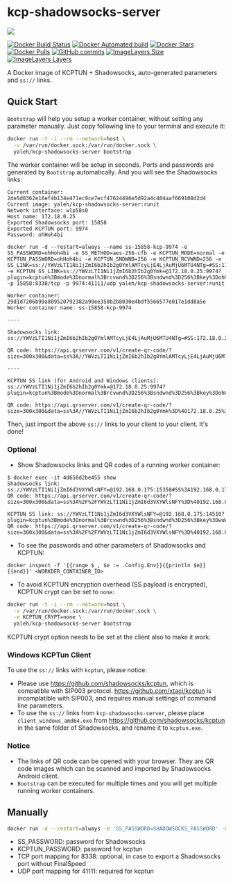 # kcp-shadowsocks-server

[![](http://dockeri.co/image/yaleh/kcp-shadowsocks-server)](https://hub.docker.com/r/yaleh/kcp-shadowsocks-server/builds/)

[![Docker Build Status](https://img.shields.io/docker/build/yaleh/kcp-shadowsocks-server.svg)](https://hub.docker.com/r/yaleh/kcp-shadowsocks-server/) [![Docker Automated build](https://img.shields.io/docker/automated/yaleh/kcp-shadowsocks-server.svg)](https://hub.docker.com/r/yaleh/kcp-shadowsocks-server/) [![Docker Stars](https://img.shields.io/docker/stars/yaleh/kcp-shadowsocks-server.svg)](https://hub.docker.com/r/yaleh/kcp-shadowsocks-server/)
[![Docker Pulls](https://img.shields.io/docker/pulls/yaleh/kcp-shadowsocks-server.svg)](https://hub.docker.com/r/yaleh/kcp-shadowsocks-server/) [![GitHub commits](https://img.shields.io/github/commits-since/yaleh/kcp-shadowsocks-server/init.svg)](https://github.com/yaleh/kcp-shadowsocks-server) [![ImageLayers Size](https://img.shields.io/imagelayers/image-size/yaleh/kcp-shadowsocks-server/latest.svg)](https://hub.docker.com/r/yaleh/kcp-shadowsocks-server/) [![ImageLayers Layers](https://img.shields.io/imagelayers/layers/yaleh/kcp-shadowsocks-server/latest.svg)](https://hub.docker.com/r/yaleh/kcp-shadowsocks-server/)

A Docker image of KCPTUN + Shadowsocks, auto-generated parameters and
`ss://` links.

## Quick Start

``Bootstrap`` will help you setup a worker container, without setting any
parameter manually. Just copy following line to your terminal and execute it:

```bash
docker run -t -i --rm --network=host \
  -v /var/run/docker.sock:/var/run/docker.sock \
  yaleh/kcp-shadowsocks-server bootstrap
```

The worker container will be setup in seconds. Ports and passwords are generated
by ``Bootstrap`` automatically. And you will see the Shadowsocks links:

```
Current container: 2de5d0362e16ef4b134e471ec9ce7ecf47624496e5d92a4c404aaf669108d2d4
Current image: yaleh/kcp-shadowsocks-server:runit
Network interface: wlp58s0
Host name: 172.18.0.25
Exported Shadowsocks port: 15858
Exported KCPTUN port: 9974
Password: ohHoh4bi

docker run -d --restart=always --name ss-15858-kcp-9974 -e SS_PASSWORD=ohHoh4bi -e SS_METHOD=aes-256-cfb -e KCPTUN_MODE=normal -e KCPTUN_PASSWORD=ohHoh4bi -e KCPTUN_SNDWND=256 -e KCPTUN_RCVWND=256 -e SS_LINK=ss://YWVzLTI1Ni1jZmI6b2hIb2g0YmlAMTcyLjE4LjAuMjU6MTU4NTg=#SS:172.18.0.25:15858 -e KCPTUN_SS_LINK=ss://YWVzLTI1Ni1jZmI6b2hIb2g0Ymk=@172.18.0.25:9974?plugin=kcptun%3Bmode%3Dnormal%3Brcvwnd%3D256%3Bsndwnd%3D256%3Bkey%3DohHoh4bi%3Bmtu%3D1350#KCP_SS%3A172.18.0.25%3A9974 -p 15858:8338/tcp -p 9974:41111/udp yaleh/kcp-shadowsocks-server:runit

Worker container: 29d1d7206b99a809520792382a99ee350b2b8030e4bdf5566577e017e1dd8a5e
Worker container name: ss-15858-kcp-9974

----

Shadowsocks link: ss://YWVzLTI1Ni1jZmI6b2hIb2g0YmlAMTcyLjE4LjAuMjU6MTU4NTg=#SS:172.18.0.25:15858

QR code: https://api.qrserver.com/v1/create-qr-code/?size=300x300&data=ss%3A//YWVzLTI1Ni1jZmI6b2hIb2g0YmlAMTcyLjE4LjAuMjU6MTU4NTg%3D%23SS%3A172.18.0.25%3A15858

----

KCPTUN SS link (for Android and Windows clients): ss://YWVzLTI1Ni1jZmI6b2hIb2g0Ymk=@172.18.0.25:9974?plugin=kcptun%3Bmode%3Dnormal%3Brcvwnd%3D256%3Bsndwnd%3D256%3Bkey%3DohHoh4bi%3Bmtu%3D1350#KCP_SS%3A172.18.0.25%3A9974

QR code: https://api.qrserver.com/v1/create-qr-code/?size=300x300&data=ss%3A//YWVzLTI1Ni1jZmI6b2hIb2g0Ymk%3D%40172.18.0.25%3A9974%3Fplugin%3Dkcptun%253Bmode%253Dnormal%253Brcvwnd%253D256%253Bsndwnd%253D256%253Bkey%253DohHoh4bi%253Bmtu%253D1350%23KCP_SS%253A172.18.0.25%253A9974

```

Then, just import the above ``ss://`` links to your client to your client. It's
done!

### Optional

* Show Shadowsocks links and QR codes of a running worker container:

```
$ docker exec -it 4d658d2be455 show
Shadowsocks link: ss://YWVzLTI1Ni1jZmI6d3VXYWlsNFY=@192.168.0.175:15358#SS%3A192.168.0.175%3A15358
QR code: https://api.qrserver.com/v1/create-qr-code/?size=300x300&data=ss%3A%2F%2FYWVzLTI1Ni1jZmI6d3VXYWlsNFY%3D%40192.168.0.175%3A15358%23SS%253A192.168.0.175%253A15358

KCPTUN SS link: ss://YWVzLTI1Ni1jZmI6d3VXYWlsNFY=@192.168.0.175:14510?plugin=kcptun%3Bmode%3Dnormal%3Brcvwnd%3D256%3Bsndwnd%3D256%3Bkey%3DwuWail4V%3Bmtu%3D1350#KCP_SS%3A192.168.0.175%3A15358
QR code: https://api.qrserver.com/v1/create-qr-code/?size=300x300&data=ss%3A%2F%2FYWVzLTI1Ni1jZmI6d3VXYWlsNFY%3D%40192.168.0.175%3A14510%3Fplugin%3Dkcptun%253Bmode%253Dnormal%253Brcvwnd%253D256%253Bsndwnd%253D256%253Bkey%253DwuWail4V%253Bmtu%253D1350%23KCP_SS%253A192.168.0.175%253A15358
```

* To see the passwords and other parameters of Shadowsocks and KCPTUN:

```
docker inspect -f '{{range $_, $e := .Config.Env}}{{println $e}}{{end}}' <WORKDER_CONTAINER_ID>
```

* To avoid KCPTUN encryption overhead (SS payload is encrypted), KCPTUN crypt can be set to ``none``:

```bash
docker run -t -i --rm --network=host \
  -v /var/run/docker.sock:/var/run/docker.sock \
  -e KCPTUN_CRYPT=none \
  yaleh/kcp-shadowsocks-server bootstrap
```

KCPTUN crypt option needs to be set at the client also to make it work.

### Windows KCPTun Client

To use the ``ss://`` links with ``kcptun``, please notice:

* Please use https://github.com/shadowsocks/kcptun, which is compatible with SIP003 protocol. https://github.com/xtaci/kcptun is incomplatible with SIP003, and requires manual settings of command line parameters.
* To use the ``ss://`` links from ``kcp-shadowsocks-server``, please place ``client_windows_amd64.exe`` from https://github.com/shadowsocks/kcptun in the same folder of Shadowsocks, and rename it to ``kcptun.exe``.

### Notice

* The links of QR code can be opened with your browser. They are QR code images
which can be scanned and imported by Shadowsocks Android client.
* ``Bootstrap`` can be executed for multiple times and you will get multiple
running worker containers.

## Manually

```bash
docker run -d --restart=always -e 'SS_PASSWORD=SHADOWSOCKS_PASSWORD' -e 'KCPTUN_PASSWORD=balancing' -p 8338:8338/tcp -p 41111:41111/udp --name=my-kcp-ss yaleh/kcp-shadowsocks-server
```

* SS_PASSWORD: password for Shadowsocks
* KCPTUN_PASSWORD: password for kcptun
* TCP port mapping for 8338: optional, in case to export a Shadowsocks port without FinalSpeed
* UDP port mapping for 41111: required for kcptun
